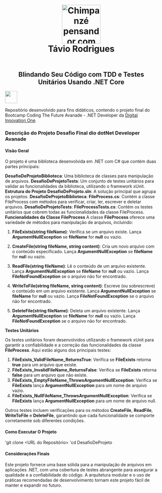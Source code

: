 <h1 align="center">
   <br> 
     <img alt="Chimpanzé pensandor com fone de ouvido" width="128px" src="https://i.pinimg.com/originals/19/b6/00/19b600f458814345a73b8ede8a4bb757.jpg"></a><br>
    <span>  Távio Rodrigues</span>
</h1>

<h2 align="center">
   <br>
    <span>Blindando Seu Código com TDD e Testes Unitários Usando .NET Core</span>
</h2>

<a href="https://www.dio.me/">
     <img align="center" width="40px" src="https://hermes.digitalinnovation.one/assets/diome/logo-minimized.png">
</a>

Repositório desenvolvido para fins didáticos, contendo o projeto final do Bootcamp Coding The Future Avanade - .NET Developer da [Digital Innovation One](https://www.dio.me/).

<h3>Descrição do Projeto Desafio Final dio dotNet Developer Avanade</h3>

<h4>Visão Geral</h4>
O projeto é uma biblioteca desenvolvida em .NET com C# que contém duas partes principais:

**DesafioDeProjetoBiblioteca**: Uma biblioteca de classes para manipulação de arquivos.
**DesafioDeProjetoTests**: Um conjunto de testes unitários para validar as funcionalidades da biblioteca, utilizando o framework xUnit.
**Estrutura do Projeto**
**DesafioDeProjeto.sln**: A solução principal que agrupa os projetos.
**DesafioDeProjetoBiblioteca**:
**FileProcess.cs**: Contém a classe FileProcess com métodos para verificar, criar, ler, escrever e deletar arquivos.
**DesafioDeProjetoTests**:
**FileProcessTests.cs**: Contém os testes unitários que cobrem todas as funcionalidades da classe FileProcess.
**Funcionalidades da Classe FileProcess**
A classe **FileProcess** oferece uma variedade de métodos para manipulação de arquivos, incluindo:

1. **FileExists(string fileName)**: Verifica se um arquivo existe.
Lança **ArgumentNullException** se **fileName** for **null** ou vazio.

2. **CreateFile(string fileName, string content)**: Cria um novo arquivo com o conteúdo especificado.
Lança **ArgumentNullException** se **fileName** for **nul**l ou vazio.

3. **ReadFile(string fileName)**: Lê o conteúdo de um arquivo existente.
Lança **ArgumentNullException** se **fileName** for **null** ou vazio.
Lança **FileNotFoundException** se o arquivo não for encontrado.

4. **WriteToFile(string fileName, string content)**: Escreve (ou sobrescreve) o conteúdo em um arquivo existente.
Lança **ArgumentNullException** se **fileName** for **null** ou vazio.
Lança **FileNotFoundException** se o arquivo não for encontrado.

5. **DeleteFile(string fileName)**: Deleta um arquivo existente.
Lança **ArgumentNullException** se **fileName** for **null** ou vazio.
Lança **FileNotFoundException** se o arquivo não for encontrado.

**Testes Unitários**

Os testes unitários foram desenvolvidos utilizando o framework xUnit para garantir a confiabilidade e a correção das funcionalidades da classe **FileProcess**. Aqui estão alguns dos principais testes:

1. **FileExists_ValidFileName_ReturnsTrue**: Verifica se **FileExists** retorna **true** para um arquivo que existe.
2. **FileExists_InvalidFileName_ReturnsFalse**: Verifica se **FileExists** retorna **false** para um arquivo que não existe.
3. **FileExists_EmptyFileName_ThrowsArgumentNullException**: Verifica se **FileExists** lança **ArgumentNullException** para um nome de arquivo vazio.
4. **FileExists_NullFileName_ThrowsArgumentNullException**: Verifica se **FileExists** lança **ArgumentNullException** para um nome de arquivo null.

Outros testes incluem verificações para os métodos **CreateFile**, **ReadFile**, **WriteToFile** e **DeleteFile**, garantindo que cada funcionalidade se comporte corretamente sob diferentes condições.


<h4>Como Executar O Projeto</h4>

'git clone <URL do Repositório>
'cd DesafioDeProjeto

<h4>Considerações Finais</h4>

Este projeto fornece uma base sólida para a manipulação de arquivos em aplicações .NET, com uma cobertura de testes abrangente para assegurar a qualidade e a confiabilidade do código. A arquitetura modular e o uso de práticas recomendadas de desenvolvimento tornam este projeto fácil de manter e expandir no futuro.